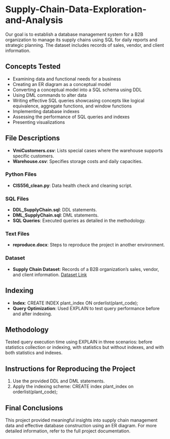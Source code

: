# Supply-Chain-Data-Exploration-and-Analysis

Our goal is to establish a database management system for a B2B organization to manage its supply chains using SQL for daily reports and strategic planning. The dataset includes records of sales, vendor, and client information.

## Concepts Tested
- Examining data and functional needs for a business
- Creating an ER diagram as a conceptual model
- Converting a conceptual model into a SQL schema using DDL
- Using DML commands to alter data
- Writing effective SQL queries showcasing concepts like logical equivalence, aggregate functions, and window functions
- Implementing database indexes
- Assessing the performance of SQL queries and indexes
- Presenting visualizations

## File Descriptions
- **VmiCustomers.csv**: Lists special cases where the warehouse supports specific customers.
- **Warehouse.csv**: Specifies storage costs and daily capacities.

### Python Files
- **CIS556_clean.py**: Data health check and cleaning script.

### SQL Files
- **DDL_SupplyChain.sql**: DDL statements.
- **DML_SupplyChain.sql**: DML statements.
- **SQL Queries**: Executed queries as detailed in the methodology.

### Text Files
- **reproduce.docx**: Steps to reproduce the project in another environment.

### Dataset
- **Supply Chain Dataset**: Records of a B2B organization’s sales, vendor, and client information. [Dataset Link](https://www.kaggle.com/datasets/laurinbrechter/supply-chain-data)

## Indexing
- **Index**: CREATE INDEX plant_index ON orderlist(plant_code);
- **Query Optimization**: Used EXPLAIN to test query performance before and after indexing.

## Methodology
Tested query execution time using EXPLAIN in three scenarios: before statistics collection or indexing, with statistics but without indexes, and with both statistics and indexes.

## Instructions for Reproducing the Project
1. Use the provided DDL and DML statements.
2. Apply the indexing scheme: CREATE index plant_index on orderlist(plant_code);

## Final Conclusions
This project provided meaningful insights into supply chain management data and effective database construction using an ER diagram.
For more detailed information, refer to the full project documentation.
